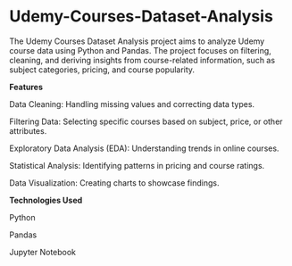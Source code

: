 # Udemy-Courses-Dataset-Analysis
The Udemy Courses Dataset Analysis project aims to analyze Udemy course data using Python and Pandas. The project focuses on filtering, cleaning, and deriving insights from course-related information, such as subject categories, pricing, and course popularity.

**Features**

Data Cleaning: Handling missing values and correcting data types.

Filtering Data: Selecting specific courses based on subject, price, or other attributes.

Exploratory Data Analysis (EDA): Understanding trends in online courses.

Statistical Analysis: Identifying patterns in pricing and course ratings.

Data Visualization: Creating charts to showcase findings.

**Technologies Used**

Python

Pandas

Jupyter Notebook
